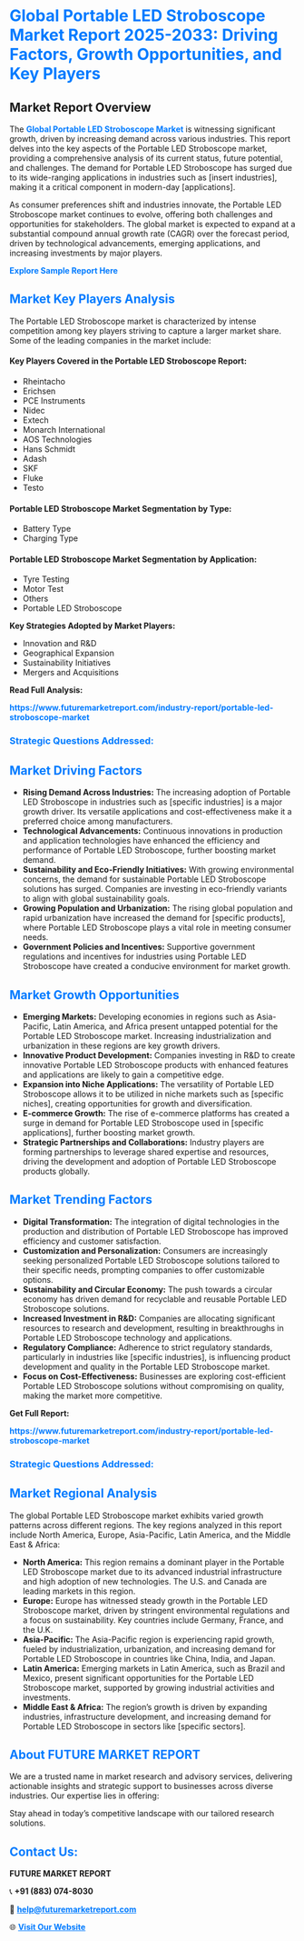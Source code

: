 <h1 style="color: #007BFF;">Global Portable LED Stroboscope Market Report 2025-2033: Driving Factors, Growth Opportunities, and Key Players</h1>

<section id="overview">
<h2>Market Report Overview</h2>
<p>The <a href="https://www.futuremarketreport.com/industry-report/portable-led-stroboscope-market" style="color: #007BFF; text-decoration: none;"><strong>Global Portable LED Stroboscope Market</strong></a> is witnessing significant growth, driven by increasing demand across various industries. This report delves into the key aspects of the Portable LED Stroboscope market, providing a comprehensive analysis of its current status, future potential, and challenges. The demand for Portable LED Stroboscope has surged due to its wide-ranging applications in industries such as [insert industries], making it a critical component in modern-day [applications].</p>
<p>As consumer preferences shift and industries innovate, the Portable LED Stroboscope market continues to evolve, offering both challenges and opportunities for stakeholders. The global market is expected to expand at a substantial compound annual growth rate (CAGR) over the forecast period, driven by technological advancements, emerging applications, and increasing investments by major players.</p>
</section>

<section id="overview">
<p><a href="https://www.futuremarketreport.com/request-sample/reportId=128368" style="color: #007BFF; text-decoration: none;"><strong>Explore Sample Report Here</strong></a></p>
</section>

<section id="key-players">
<h2 style="color: #007BFF;">Market Key Players Analysis</h2>
<p>The Portable LED Stroboscope market is characterized by intense competition among key players striving to capture a larger market share. Some of the leading companies in the market include:</p>
<h4>Key Players Covered in the Portable LED Stroboscope Report:</h4>
<ul><li>Rheintacho</li><li>Erichsen</li><li>PCE Instruments</li><li>Nidec</li><li>Extech</li><li>Monarch International</li><li>AOS Technologies</li><li>Hans Schmidt</li><li>Adash</li><li>SKF</li><li>Fluke</li><li>Testo</li></ul>
<h4>Portable LED Stroboscope Market Segmentation by Type:</h4>
<ul><li>Battery Type</li><li>Charging Type</li></ul>

<h4>Portable LED Stroboscope Market Segmentation by Application:</h4>
<ul><li>Tyre Testing</li><li>Motor Test</li><li>Others</li><li>Portable LED Stroboscope</li></ul>
<p><strong>Key Strategies Adopted by Market Players:</strong></p>
<ul>
<li>Innovation and R&D</li>
<li>Geographical Expansion</li>
<li>Sustainability Initiatives</li>
<li>Mergers and Acquisitions</li>
</ul>
</section>

<section>
<p><strong>Read Full Analysis: </strong></p><a href="https://www.futuremarketreport.com/industry-report/portable-led-stroboscope-market" style="color: #007BFF; text-decoration: none;"><strong>https://www.futuremarketreport.com/industry-report/portable-led-stroboscope-market</strong></a>
<h3 style="color: #007BFF;">Strategic Questions Addressed:</h3>
</section>

<section id="driving-factors">
<h2 style="color: #007BFF;">Market Driving Factors</h2>
<ul>
<li><strong>Rising Demand Across Industries:</strong> The increasing adoption of Portable LED Stroboscope in industries such as [specific industries] is a major growth driver. Its versatile applications and cost-effectiveness make it a preferred choice among manufacturers.</li>
<li><strong>Technological Advancements:</strong> Continuous innovations in production and application technologies have enhanced the efficiency and performance of Portable LED Stroboscope, further boosting market demand.</li>
<li><strong>Sustainability and Eco-Friendly Initiatives:</strong> With growing environmental concerns, the demand for sustainable Portable LED Stroboscope solutions has surged. Companies are investing in eco-friendly variants to align with global sustainability goals.</li>
<li><strong>Growing Population and Urbanization:</strong> The rising global population and rapid urbanization have increased the demand for [specific products], where Portable LED Stroboscope plays a vital role in meeting consumer needs.</li>
<li><strong>Government Policies and Incentives:</strong> Supportive government regulations and incentives for industries using Portable LED Stroboscope have created a conducive environment for market growth.</li>
</ul>
</section>

<section id="growth-opportunities">
<h2 style="color: #007BFF;">Market Growth Opportunities</h2>
<ul>
<li><strong>Emerging Markets:</strong> Developing economies in regions such as Asia-Pacific, Latin America, and Africa present untapped potential for the Portable LED Stroboscope market. Increasing industrialization and urbanization in these regions are key growth drivers.</li>
<li><strong>Innovative Product Development:</strong> Companies investing in R&D to create innovative Portable LED Stroboscope products with enhanced features and applications are likely to gain a competitive edge.</li>
<li><strong>Expansion into Niche Applications:</strong> The versatility of Portable LED Stroboscope allows it to be utilized in niche markets such as [specific niches], creating opportunities for growth and diversification.</li>
<li><strong>E-commerce Growth:</strong> The rise of e-commerce platforms has created a surge in demand for Portable LED Stroboscope used in [specific applications], further boosting market growth.</li>
<li><strong>Strategic Partnerships and Collaborations:</strong> Industry players are forming partnerships to leverage shared expertise and resources, driving the development and adoption of Portable LED Stroboscope products globally.</li>
</ul>
</section>

<section id="trending-factors">
<h2 style="color: #007BFF;">Market Trending Factors</h2>
<ul>
<li><strong>Digital Transformation:</strong> The integration of digital technologies in the production and distribution of Portable LED Stroboscope has improved efficiency and customer satisfaction.</li>
<li><strong>Customization and Personalization:</strong> Consumers are increasingly seeking personalized Portable LED Stroboscope solutions tailored to their specific needs, prompting companies to offer customizable options.</li>
<li><strong>Sustainability and Circular Economy:</strong> The push towards a circular economy has driven demand for recyclable and reusable Portable LED Stroboscope solutions.</li>
<li><strong>Increased Investment in R&D:</strong> Companies are allocating significant resources to research and development, resulting in breakthroughs in Portable LED Stroboscope technology and applications.</li>
<li><strong>Regulatory Compliance:</strong> Adherence to strict regulatory standards, particularly in industries like [specific industries], is influencing product development and quality in the Portable LED Stroboscope market.</li>
<li><strong>Focus on Cost-Effectiveness:</strong> Businesses are exploring cost-efficient Portable LED Stroboscope solutions without compromising on quality, making the market more competitive.</li>
</ul>
</section>

<section>
<p><strong>Get Full Report: </strong></p><a href="https://www.futuremarketreport.com/industry-report/portable-led-stroboscope-market" style="color: #007BFF; text-decoration: none;"><strong>https://www.futuremarketreport.com/industry-report/portable-led-stroboscope-market</strong></a>
<h3 style="color: #007BFF;">Strategic Questions Addressed:</h3>
</section>


<section id="regional-analysis">
<h2 style="color: #007BFF;">Market Regional Analysis</h2>
<p>The global Portable LED Stroboscope market exhibits varied growth patterns across different regions. The key regions analyzed in this report include North America, Europe, Asia-Pacific, Latin America, and the Middle East & Africa:</p>
<ul>
<li><strong>North America:</strong> This region remains a dominant player in the Portable LED Stroboscope market due to its advanced industrial infrastructure and high adoption of new technologies. The U.S. and Canada are leading markets in this region.</li>
<li><strong>Europe:</strong> Europe has witnessed steady growth in the Portable LED Stroboscope market, driven by stringent environmental regulations and a focus on sustainability. Key countries include Germany, France, and the U.K.</li>
<li><strong>Asia-Pacific:</strong> The Asia-Pacific region is experiencing rapid growth, fueled by industrialization, urbanization, and increasing demand for Portable LED Stroboscope in countries like China, India, and Japan.</li>
<li><strong>Latin America:</strong> Emerging markets in Latin America, such as Brazil and Mexico, present significant opportunities for the Portable LED Stroboscope market, supported by growing industrial activities and investments.</li>
<li><strong>Middle East & Africa:</strong> The region’s growth is driven by expanding industries, infrastructure development, and increasing demand for Portable LED Stroboscope in sectors like [specific sectors].</li>
</ul>
</section>

<footer>
<h2 style="color: #007BFF;">About FUTURE MARKET REPORT</h2>
<p>We are a trusted name in market research and advisory services, delivering actionable insights and strategic support to businesses across diverse industries. Our expertise lies in offering:</p>

<p>Stay ahead in today’s competitive landscape with our tailored research solutions.</p>

<h2 style="color: #007BFF;">Contact Us:</h2>
<p><strong>FUTURE MARKET REPORT</strong></p>
<p>📞 <strong>+91 (883) 074-8030</strong></p>
<p>📧 <strong><a href="mailto:help@futuremarketreport.com" style="color: #007BFF;">help@futuremarketreport.com</a></strong></p>
<p>🌐 <strong><a href="https://www.futuremarketreport.com/" style="color: #007BFF;">Visit Our Website</a></strong></p>
</footer>